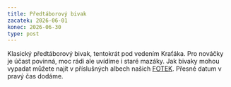 ```yaml
---
title: Předtáborový bivak
zacatek: 2026-06-01
konec: 2026-06-30
type: post
---
```

K﻿lasický předtáborový bivak, tentokrát pod vedením Kraťáka. Pro nováčky je účast povinná, moc rádi ale uvídíme i staré mazáky. Jak bivaky mohou vypadat můžete najít v příslušných albech našich [FOTEK](https://eu.zonerama.com/vlci-keblany/1303470?secret=R29V8G02MMYv0gPl94klH1g49&count=46). Přesné datum v pravý čas dodáme.